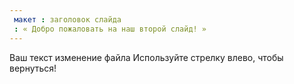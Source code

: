 ```yaml
---
 макет : заголовок слайда
 : « Добро пожаловать на наш второй слайд! »
---
```

Ваш текст изменение файла
Используйте стрелку влево, чтобы вернуться!

